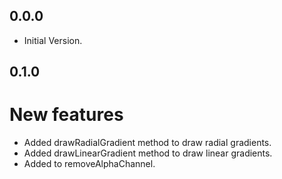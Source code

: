 ## 0.0.0

-   Initial Version.

## 0.1.0

# New features

-   Added drawRadialGradient method to draw radial gradients.
-   Added drawLinearGradient method to draw linear gradients.
-   Added to removeAlphaChannel.

